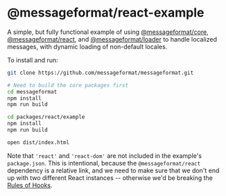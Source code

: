 # @messageformat/react-example

A simple, but fully functional example of using [@messageformat/core], [@messageformat/react], and [@messageformat/loader] to handle localized messages, with dynamic loading of non-default locales.

[@messageformat/core]: https://www.npmjs.com/package/@messageformat/core
[@messageformat/react]: https://www.npmjs.com/package/@messageformat/react
[@messageformat/loader]: https://www.npmjs.com/package/@messageformat/loader

To install and run:

```sh
git clone https://github.com/messageformat/messageformat.git

# Need to build the core packages first
cd messageformat
npm install
npm run build

cd packages/react/example
npm install
npm run build

open dist/index.html
```

Note that `'react'` and `'react-dom'` are not included in the example's `package.json`. This is intentional, because the `@messageformat/react` dependency is a relative link, and we need to make sure that we don't end up with two different React instances -- otherwise we'd be breaking the [Rules of Hooks](https://reactjs.org/docs/hooks-rules.html).
